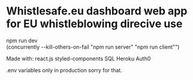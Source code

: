# Whistlesafe.eu dashboard web app for EU whistleblowing direcive use

npm run dev  
(concurrently --kill-others-on-fail \"npm run server\" \"npm run client\"")

Made with:
react.js
styled-components
SQL
Heroku
Auth0

.env variables only in production sorry for that.
